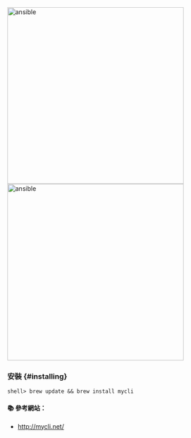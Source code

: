 <img src="http://mycli.net/images/keyword.png" alt="ansible" width=400>
<img src="http://mycli.net/images/tables.png" alt="ansible" width=400>

### 安裝 {#installing}
```
shell> brew update && brew install mycli
```

#### :books: 參考網站：
- http://mycli.net/
